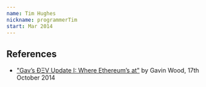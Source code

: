 ```yaml
---
name: Tim Hughes
nickname: programmerTim
start: Mar 2014
---
```


## References

- ["Gav’s ÐΞV Update I: Where Ethereum’s at"](https://blog.ethereum.org/2014/10/17/gavs-dev-update-ethereums) by Gavin Wood, 17th October 2014